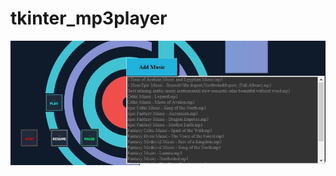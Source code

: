# tkinter_mp3player
![mp3 player](https://github.com/freddywicaksono/tkinter_mp3player/blob/main/SC.jpg)
